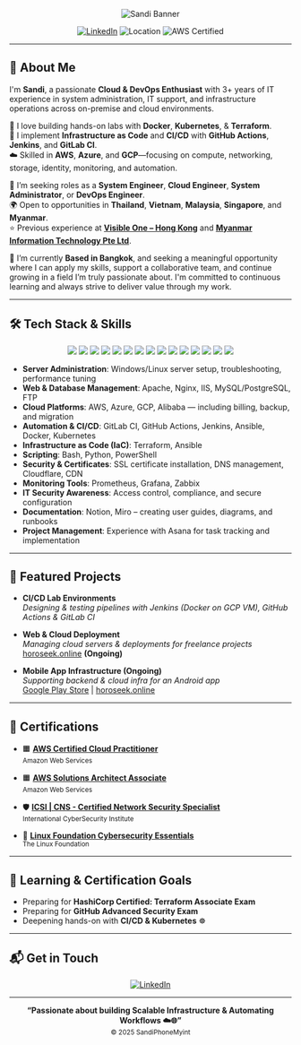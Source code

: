 <p align="center">
  <img src="https://capsule-render.vercel.app/api?type=waving&height=200&color=gradient&text=Hi%2C%20I'm%20Sandi%20%F0%9F%91%8B%0ACloud%20Engineer%20%7C%20DevOps%20%7C%20Automation&fontAlignY=40&fontSize=25" alt="Sandi Banner" />
</p>

<p align="center">
  <a href="https://www.linkedin.com/in/sandiphonemyint/"><img src="https://img.shields.io/badge/LinkedIn-blue?logo=linkedin&logoColor=white" alt="LinkedIn"></a>
  <img src="https://img.shields.io/badge/Based%20in-Bangkok-orange" alt="Location" />
  <img src="https://img.shields.io/badge/AWS%20Certified-SAA--C03,%20Cloud%20Practitioner-orange?logo=amazon-aws&logoColor=white" alt="AWS Certified" />
</p>

---

## 👋 About Me

I'm **Sandi**, a passionate **Cloud & DevOps Enthusiast** with 3+ years of IT experience in system administration, IT support, and infrastructure operations across on-premise and cloud environments.

🌱 I love building hands-on labs with **Docker**, **Kubernetes**, & **Terraform**.  
🔧 I implement **Infrastructure as Code** and **CI/CD** with **GitHub Actions**, **Jenkins**, and **GitLab CI**.  
☁️ Skilled in **AWS**, **Azure**, and **GCP**—focusing on compute, networking, storage, identity, monitoring, and automation.

💼 I’m seeking roles as a **System Engineer**, **Cloud Engineer**, **System Administrator**, or **DevOps Engineer**.  
🌍 Open to opportunities in **Thailand**, **Vietnam**, **Malaysia**, **Singapore**, and **Myanmar**.  
⭐ Previous experience at [**Visible One – Hong Kong**](https://visibleone.com/) and [**Myanmar Information Technology Pte Ltd**](https://www.mit.com.mm/).

📍 I’m currently **Based in Bangkok**, and seeking a meaningful opportunity where I can apply my skills, support a collaborative team, and continue growing in a field I’m truly passionate about. I'm committed to continuous learning and always strive to deliver value through my work.

---
## 🛠️ Tech Stack & Skills

<p align="center">
  <img src="https://img.shields.io/badge/Linux-888?style=flat-square&logo=linux&logoColor=white">
  <img src="https://img.shields.io/badge/Windows-9db4d6?style=flat-square&logo=windows&logoColor=white">
  <img src="https://img.shields.io/badge/AWS-444?style=flat-square&logo=amazon-aws&logoColor=white">
  <img src="https://img.shields.io/badge/Azure-6cbbf7?style=flat-square&logo=microsoft-azure&logoColor=white">
  <img src="https://img.shields.io/badge/GCP-999?style=flat-square&logo=google-cloud&logoColor=white">
  <img src="https://img.shields.io/badge/Docker-6fa8dc?style=flat-square&logo=docker&logoColor=white">
  <img src="https://img.shields.io/badge/Kubernetes-8e7cc3?style=flat-square&logo=kubernetes&logoColor=white">
  <img src="https://img.shields.io/badge/Terraform-b4a7d6?style=flat-square&logo=terraform&logoColor=white">
  <img src="https://img.shields.io/badge/Ansible-555?style=flat-square&logo=ansible&logoColor=white">
  <img src="https://img.shields.io/badge/Python-6aa84f?style=flat-square&logo=python&logoColor=white">
  <img src="https://img.shields.io/badge/Bash-38761d?style=flat-square&logo=gnubash&logoColor=white">
  <img src="https://img.shields.io/badge/PowerShell-3d85c6?style=flat-square&logo=powershell&logoColor=white">
  <img src="https://img.shields.io/badge/GitHub_Actions-aaa?style=flat-square&logo=githubactions&logoColor=white">
  <img src="https://img.shields.io/badge/Jenkins-b97a57?style=flat-square&logo=jenkins&logoColor=white">
  <img src="https://img.shields.io/badge/GitLab_CI-f6b26b?style=flat-square&logo=gitlab&logoColor=white">
</p>

- **Server Administration**: Windows/Linux server setup, troubleshooting, performance tuning  
- **Web & Database Management**: Apache, Nginx, IIS, MySQL/PostgreSQL, FTP  
- **Cloud Platforms**: AWS, Azure, GCP, Alibaba — including billing, backup, and migration  
- **Automation & CI/CD**: GitLab CI, GitHub Actions, Jenkins, Ansible, Docker, Kubernetes  
- **Infrastructure as Code (IaC)**: Terraform, Ansible  
- **Scripting**: Bash, Python, PowerShell  
- **Security & Certificates**: SSL certificate installation, DNS management, Cloudflare, CDN 
- **Monitoring Tools**: Prometheus, Grafana, Zabbix  
- **IT Security Awareness**: Access control, compliance, and secure configuration  
- **Documentation**: Notion, Miro – creating user guides, diagrams, and runbooks  
- **Project Management**: Experience with Asana for task tracking and implementation

---

## 🚀 Featured Projects

- **CI/CD Lab Environments**  
  _Designing & testing pipelines with Jenkins (Docker on GCP VM), GitHub Actions & GitLab CI_

- **Web & Cloud Deployment**  
  _Managing cloud servers & deployments for freelance projects_  
  [horoseek.online](https://horoseek.online) **(Ongoing)**

- **Mobile App Infrastructure (Ongoing)**  
  _Supporting backend & cloud infra for an Android app_  
  [Google Play Store](https://shorturl.at/FD5o9) | [horoseek.online](https://horoseek.online)

---

## 🏅 Certifications

- 🟧 **[AWS Certified Cloud Practitioner](https://www.credly.com/badges/a1deb467-db32-4e66-9bf5-5efef4518dc1/public_url)**  
  <sub>Amazon Web Services</sub>

- 🟧 **[AWS Solutions Architect Associate](https://www.credly.com/badges/2fe9bcaf-9287-4579-adc3-13b68e19c7c8/public_url)**  
  <sub>Amazon Web Services</sub>

- 🛡️ **[ICSI | CNS - Certified Network Security Specialist](https://www.credential.net/cbebdc42-7105-4c4b-88a9-9c701d249a16#acc.96eLlyYM)**  
  <sub>International CyberSecurity Institute</sub>

- 🐧 **[Linux Foundation Cybersecurity Essentials](https://www.credly.com/badges/da6849ae-c88f-4afb-8afc-740c740918aa/public_url)**  
  <sub>The Linux Foundation</sub>

---

## 🎯 Learning & Certification Goals

- Preparing for **HashiCorp Certified: Terraform Associate Exam**
- Preparing for **GitHub Advanced Security Exam**
- Deepening hands-on with **CI/CD & Kubernetes** ☸️ 

---

## 📬 Get in Touch

<p align="center">
  <a href="https://www.linkedin.com/in/sandiphonemyint/"><img src="https://img.shields.io/badge/LinkedIn-sandiphonemyint-blue?logo=linkedin" alt="LinkedIn"></a>
</p>

---

<p align="center">
  <b>“Passionate about building Scalable Infrastructure & Automating Workflows ☁️🌐”</b><br>
  <sub>© 2025 SandiPhoneMyint</sub>
</p>

